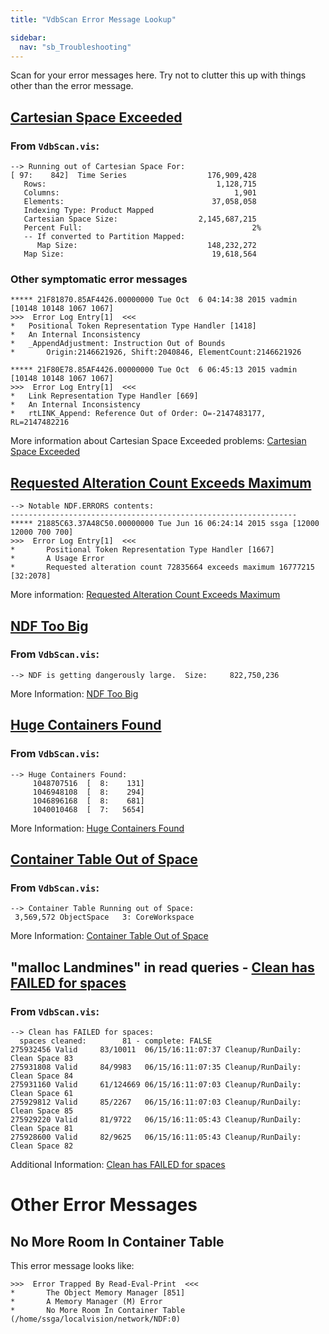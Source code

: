 ```yaml
---
title: "VdbScan Error Message Lookup"

sidebar:
  nav: "sb_Troubleshooting"
---
```


Scan for your error messages here.  Try not to clutter this up with things other than the error message.

## [Cartesian Space Exceeded](VdbScan-cartesian-space-exceeded.html)

### From `VdbScan.vis`:

```
--> Running out of Cartesian Space For:
[ 97:    842]  Time Series                  176,909,428
   Rows:                                      1,128,715
   Columns:                                       1,901
   Elements:                                 37,058,058
   Indexing Type: Product Mapped
   Cartesian Space Size:                  2,145,687,215
   Percent Full:                                      2%
   -- If converted to Partition Mapped: 
      Map Size:                             148,232,272
   Map Size:                                 19,618,564
```

### Other symptomatic error messages

```
***** 21F81870.85AF4426.00000000 Tue Oct  6 04:14:38 2015 vadmin [10148 10148 1067 1067]
>>>  Error Log Entry[1]  <<<
*	Positional Token Representation Type Handler [1418]
*	An Internal Inconsistency
*	_AppendAdjustment: Instruction Out of Bounds
*		Origin:2146621926, Shift:2040846, ElementCount:2146621926
```

```
***** 21F80E78.85AF4426.00000000 Tue Oct  6 06:45:13 2015 vadmin [10148 10148 1067 1067]
>>>  Error Log Entry[1]  <<<
*	Link Representation Type Handler [669]
*	An Internal Inconsistency
*	rtLINK_Append: Reference Out of Order: O=-2147483177, RL=2147482216
```

More information about Cartesian Space Exceeded problems: [Cartesian Space Exceeded](VdbScan-cartesian-space-exceeded.html)

## [Requested Alteration Count Exceeds Maximum](VdbScan-alteration-count-exceeds-maximum.html)

```
--> Notable NDF.ERRORS contents:
----------------------------------------------------------------
***** 21885C63.37A48C50.00000000 Tue Jun 16 06:24:14 2015 ssga [12000 12000 700 700]
>>>  Error Log Entry[1]  <<<
*       Positional Token Representation Type Handler [1667]
*       A Usage Error
*       Requested alteration count 72835664 exceeds maximum 16777215 [32:2078]
```

More information: [Requested Alteration Count Exceeds Maximum](VdbScan-alteration-count-exceeds-maximum.html)

## [NDF Too Big](VdbScan-ndf-too-big.html)

### From `VdbScan.vis`:

```
--> NDF is getting dangerously large.  Size:     822,750,236
```

More Information: [NDF Too Big](VdbScan-ndf-too-big.html)

## [Huge Containers Found](VdbScan-container-too-large.html)

### From `VdbScan.vis`:

```
--> Huge Containers Found:
     1048707516  [  8:    131]
     1046948108  [  8:    294]
     1046896168  [  8:    681]
     1040010468  [  7:   5654]
```

More Information: [Huge Containers Found](VdbScan-container-too-large.html)

## [Container Table Out of Space](VdbScan-container-table-out-of-space.html)

### From `VdbScan.vis`:

```
--> Container Table Running out of Space:
 3,569,572 ObjectSpace   3: CoreWorkspace
```

More Information: [Container Table Out of Space](VdbScan-container-table-out-of-space.html)

## "malloc Landmines" in read queries - [Clean has FAILED for spaces](VdbScan-clean-has-failed.html)

### From `VdbScan.vis`:

```
--> Clean has FAILED for spaces:
  spaces cleaned:        81 - complete: FALSE
275932456 Valid     83/10011  06/15/16:11:07:37 Cleanup/RunDaily:  Clean Space 83
275931808 Valid     84/9983   06/15/16:11:07:35 Cleanup/RunDaily:  Clean Space 84
275931160 Valid     61/124669 06/15/16:11:07:03 Cleanup/RunDaily:  Clean Space 61
275929812 Valid     85/2267   06/15/16:11:07:03 Cleanup/RunDaily:  Clean Space 85
275929220 Valid     81/9722   06/15/16:11:05:43 Cleanup/RunDaily:  Clean Space 81
275928600 Valid     82/9625   06/15/16:11:05:43 Cleanup/RunDaily:  Clean Space 82
```

Additional Information: [Clean has FAILED for spaces](VdbScan-clean-has-failed.html)

# Other Error Messages

## No More Room In Container Table

This error message looks like: 

```
>>>  Error Trapped By Read-Eval-Print  <<<
*       The Object Memory Manager [851]
*       A Memory Manager (M) Error
*       No More Room In Container Table (/home/ssga/localvision/network/NDF:0)
```

